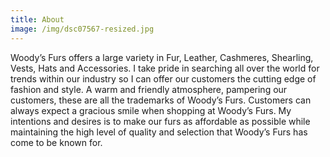 ```yaml
---
title: About
image: /img/dsc07567-resized.jpg
---
```


Woody’s Furs offers a large variety in Fur, Leather, Cashmeres, Shearling, Vests, Hats and Accessories. I take pride in searching all over the world for trends within our industry so I can offer our customers the cutting edge of fashion and style. A warm and friendly atmosphere, pampering our customers, these are all the trademarks of Woody’s Furs. Customers can always expect a gracious smile when shopping at Woody’s Furs. My intentions and desires is to make our furs as affordable as possible while maintaining the high level of quality and selection that Woody’s Furs has come to be known for.
